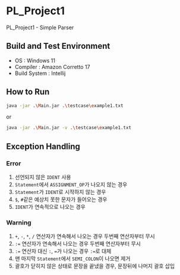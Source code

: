 # PL_Project1
PL_Project1 - Simple Parser

## Build and Test Environment
- OS : Windows 11
- Compiler : Amazon Corretto 17
- Build System : Intellij

## How to Run
```bash
java -jar .\Main.jar .\testcase\example1.txt
```
or
```bash
java -jar .\Main.jar -v .\testcase\example1.txt
```

## Exception Handling
### Error
1. 선언되지 않은 `IDENT` 사용
2. `Statement`에서 `ASSIGNMENT_OP`가 나오지 않는 경우
3. `Statement`가 `IDENT`로 시작하지 않는 경우
4. `$`, `#`같은 예상치 못한 문자가 들어오는 경우
5. `IDENT`가 연속적으로 나오는 경우

### Warning
1. `+`, `-`, `*`, `/` 연산자가 연속해서 나오는 경우 두번째 연산자부터 무시
2. `:=` 연산자가 연속해서 나오는 경우 두번째 연산자부터 무시
3. `:=` 연산자 대신 `:`, `=`가 나오는 경우 `:=`로 대체
4. 맨 마지막 `Statement`에서 `SEMI_COLON`이 나오면 제거
5. 괄호가 닫히지 않은 상태로 문장을 끝냈을 경우, 문장뒤에 나머지 괄호 삽입
